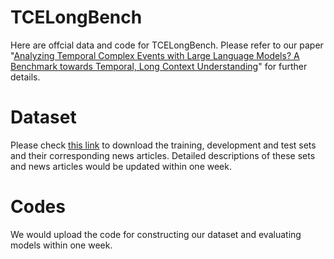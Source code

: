 # TCELongBench

Here are offcial data and code for TCELongBench. Please refer to our paper "[Analyzing Temporal Complex Events with Large Language Models? A Benchmark towards Temporal, Long Context Understanding](https://arxiv.org/abs/2406.02472)" for further details.

# Dataset

Please check [this link](https://drive.google.com/drive/folders/1sca15cVDE9zkersh2kT510HPwtgCakp6?usp=sharing) to download the training, development and test sets and their corresponding news articles. Detailed descriptions of these sets and news articles would be updated within one week.

# Codes

We would upload the code for constructing our dataset and evaluating models within one week.
